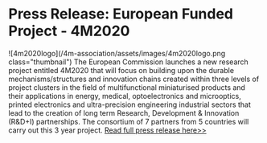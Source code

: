 # Press Release: European Funded Project - 4M2020

![4m2020logo](/4m-association/assets/images/4m2020logo.png class="thumbnail")
The European Commission launches a new research project entitled 4M2020 that will focus on building upon the durable mechanisms/structures and innovation chains created within three levels of project clusters in the field of multifunctional miniaturised products and their applications in energy, medical, optoelectronics and microoptics, printed electronics and ultra-precision engineering industrial sectors that lead to the creation of long term Research, Development & Innovation (R&D+I) partnerships. The consortium of 7 partners from 5 countries will carry out this 3 year project. [Read full press release here>>](/4m-association/assets/images/files/4M2020_Launch-Press-Release.pdf)
